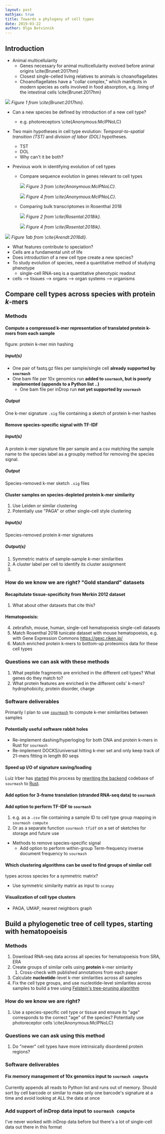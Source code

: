 ```yaml
---
layout: post
mathjax: true
title: Towards a phylogeny of cell types
date: 2019-03-22
author: Olga Botvinnik
---
```



[TOC]: # "Table of Contents"






## Introduction

- Animal multicellularity
  - Genes necessary for animal multicellularity evolved before animal origins \cite{Brunet:2017hm}
  - Closest single-celled living relatives to animals is choanoflagellates
  - Choanoflagellates have a "collar complex," which manifests in modern
    species as cells involved in food absorption, e.g. lining of the intestinal
    cells \cite{Brunet:2017hm}

![](/images/towards-a-phylogeny-of-cell-types/brunet2017_figure1.png)
*Figure 1 from \cite{Brunet:2017hm}.*


- Can a new species be defined by introduction of a new cell type?
    - e.g. photoreceptors \cite{Anonymous:MclPNoLC}

- Two main hypotheses in cell type evolution: *Temporal-to-spatial transition
  (TST)* and *division of labor (DOL)* hypotheses.
    - TST
    - DOL
  - Why can't it be both?


- Previous work in identifying evolution of cell types
  - Compare sequence evolution in genes relevant to cell types

    ![](/images/towards-a-phylogeny-of-cell-types/arendt2003_figure3.png) *Figure
  3 from \cite{Anonymous:MclPNoLC}.*

    ![](/images/towards-a-phylogeny-of-cell-types/arendt2003_figure4.png) *Figure 4 from
    \cite{Anonymous:MclPNoLC}.*

  - Comparing bulk transcriptomes in Rosenthal 2018

    ![](/images/towards-a-phylogeny-of-cell-types/rosenthal2018_figure2.png)
    *Figure 2 from \cite{Rosental:2018ik}.*

    ![](/images/towards-a-phylogeny-of-cell-types/rosenthal2018_figure4.png)
    *Figure 4 from \cite{Rosental:2018ik}.*


![](/images/towards-a-phylogeny-of-cell-types/arendt2016_figure1ab.png) *Figure
1ab from \cite{Arendt:2016dl}.*




- What features contribute to speciation?
- Cells are a fundamental unit of life
- Does introduction of a new cell type create a new species?
- To study evolution of species, need a quantitative method of studying phenotype
  - single-cell RNA-seq is a quantitative phenotypic readout
- cells --> tissues --> organs --> organ systems --> organisms

## Compare cell types across species with protein $k$-mers


### Methods

#### Compute a compressed k-mer representation of translated protein k-mers from each sample

figure: protein k-mer min hashing

##### Input(s)

- One pair of fastq.gz files per sample/single cell **already supported by `sourmash`**
- One bam file per 10x genomics run **added to `sourmash`, but is poorly implemented (appends to a Python list ..)**
  - One bam file per inDrop run **not yet supported by `sourmash`**

##### Output

One k-mer signature `.sig` file containing a sketch of protein k-mer hashes

#### Remove species-specific signal with TF-IDF


##### Input(s)

A protein $k$-mer signature file per sample and a csv matching the sample name
to the species label as a groupby method for removing the species signal.


##### Output

Species-removed k-mer sketch `.sig` files

#### Cluster samples on species-depleted protein k-mer similarity

1. Use Leiden or similar clustering
2. Potentially use "PAGA" or other single-cell style clustering


##### Input(s)

Species-removed protein $k$-mer signatures

##### Output(s)

1. Symmetric matrix of sample-sample $k$-mer similarities
2. A cluster label per cell to identify its cluster assignment
3. 

### How do we know we are right? "Gold standard" datasets

#### Recapitulate tissue-specificity from Merkin 2012 dataset

1. What about other datasets that cite this?

#### Hematopoeisis:

4. zebrafish, mouse, human, single-cell hematopoeisis single-cell datasets
5. Match Rosenthal 2018 tunicate dataset with mouse hematopoeisis, e.g. with Gene Expression Commons https://gexc.riken.jp/
6. Match enriched protein k-mers to bottom-up proteomics data for these cell types


### Questions we can ask with these methods


1. What peptide fragments are enriched in the different cell types? What genes do they match to?
2. What protein features are enriched in the different cells' k-mers? hydrophobicity, protein disorder, charge



### Software deliverables

Primarily I plan to use
[`sourmash`](https://github.com/dib-lab/sourmash/) to compute k-mer
similarities between samples

#### Potentially useful software rabbit holes

- Re-implement dashing/hyperloglog for both DNA and protein k-mers in Rust for `sourmash`
- Re-implement DOCKS/universal hitting k-mer set and only keep track of 21-mers
  fitting in length 80 seqs

#### Speed up I/O of signature saving/loading

Luiz Irber has
[started](https://github.com/dib-lab/sourmash/pull/532) this process by
[rewriting the backend](https://github.com/dib-lab/sourmash/pull/424) codebase of `sourmash` to [Rust](https://www.rust-lang.org/).

#### Add option for 3-frame translation (stranded RNA-seq data) to `sourmash`

#### Add option to perform TF-IDF to `sourmash`

1. e.g. as a `.csv` file containing a sample ID to cell type group mapping in
   `sourmash compute`
2. Or as a separate function `sourmash tfidf` on a set of sketches for storage
   and future use


- Methods to remove species-specific signal
  - Add option to perform within-group Term-frequency inverse document frequency to `sourmash`

#### Which clustering algorithms can be used to find groups of similar cell
types across species for a symmetric matrix?

  - Use symmetric similarity matrix as input to `scanpy`

#### Visualization of cell type clusters

  - PAGA, UMAP, nearest neighbors graph


## Build a phylogenetic tree of cell types, starting with hematopoeisis


### Methods

1. Download RNA-seq data across all species for hematopoeisis from SRA, ERA
2. Create groups of similar cells using **protein** k-mer simlarity
   1. Cross-check with published annotations from each paper
3. Calculate **nucleotide**-level k-mer similarities across all samples
4. Fix the cell type groups, and use nucleotide-level similarities across samples to build a tree using [Felstein's tree-pruning algorithm](https://en.wikipedia.org/wiki/Felsenstein%27s_tree-pruning_algorithm)

### How do we know we are right?

1. Use a species-specific cell type or tissue and ensure its "age" corresponds
   to the correct "age" of the species? Potentially use photoreceptor cells \cite{Anonymous:MclPNoLC}

### Questions we can ask using this method

  1. Do "newer" cell types have more intrinsically disordered protein
     regions?

### Software deliverables

#### Fix memory management of 10x genomics input to `sourmash compute`

Currently appends all reads to Python list and runs out of memory. Should sort by cell barcode or similar to make only one barcode's signature at a time and avoid looking at ALL the data at once

### Add support of inDrop data input to `sourmash compute`

I've never worked with inDrop data before but there's a lot of single-cell data out there in this format

